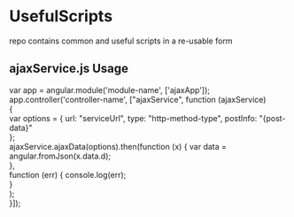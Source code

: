 # UsefulScripts
repo contains common and useful scripts in a re-usable form

## ajaxService.js Usage 

var app = angular.module('module-name', ['ajaxApp']);  
app.controller('controller-name', ["ajaxService", function (ajaxService)  
{   
var options = {
                url: "serviceUrl",
                type: "http-method-type",
                postInfo: "{post-data}"                
            };  
            ajaxService.ajaxData(options).then(function (x) {
                var data = angular.fromJson(x.data.d);              
            },  
              function (err) {
                    console.log(err);                    
                }  
            );    
}]);
